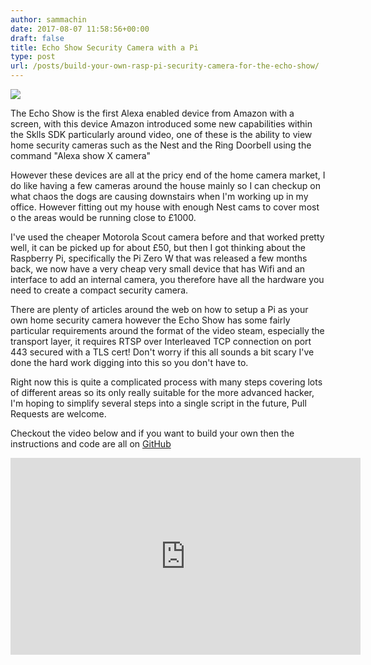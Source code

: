 ```yaml
---
author: sammachin
date: 2017-08-07 11:58:56+00:00
draft: false
title: Echo Show Security Camera with a Pi
type: post
url: /posts/build-your-own-rasp-pi-security-camera-for-the-echo-show/
---
```


![](http://sammachin.com/wp-content/uploads/2017/08/FullSizeRender-2-290x300.jpg)

The Echo Show is the first Alexa enabled device from Amazon with a screen, with this device Amazon introduced some new capabilities within the Sklls SDK particularly around video, one of these is the ability to view home security cameras such as the Nest and the Ring Doorbell using the command "Alexa show X camera"

However these devices are all at the pricy end of the home camera market, I do like having a few cameras around the house mainly so I can checkup on what chaos the dogs are causing downstairs when I'm working up in my office. However fitting out my house with enough Nest cams to cover most o the areas would be running close to £1000. 

I've used the cheaper Motorola Scout camera before and that worked pretty well, it can be picked up for about £50, but then I got thinking about the Raspberry Pi, specifically the Pi Zero W that was released a few months back, we now have a very cheap very small device that has Wifi and an interface to add an internal camera, you therefore have all the hardware you need to create a compact security camera. 

There are plenty of articles around the web on how to setup a Pi as your own home security camera however the Echo Show has some fairly particular requirements around the format of the video steam, especially the transport layer, it requires RTSP over Interleaved TCP connection on port 443 secured with a TLS cert! Don't worry if this all sounds a bit scary I've done the hard work digging into this so you don't have to.

Right now this is quite a complicated process with many steps covering lots of different areas so its only really  suitable for the more advanced hacker, I'm hoping to simplify several steps into a single script in the future, Pull Requests are welcome.

Checkout the video below and if you want to build your own then the instructions and code are all on [GitHub](https://github.com/sammachin/camerapi)
<iframe width="560" allowfullscreen="None" src="https://www.youtube.com/embed/mPnFFOyw8pM" frameborder="0" height="315"></iframe>

